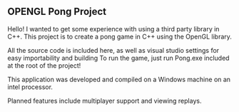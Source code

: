 ## OPENGL Pong Project

Hello! I wanted to get some experience with using a third party library in C++. 
This project is to create a pong game in C++ using the OpenGL library.

All the source code is included here, as well as visual studio settings for easy importability and building
To run the game, just run Pong.exe included at the root of the project!

This application was developed and compiled on a Windows machine on an intel processor.

Planned features include multiplayer support and viewing replays.
